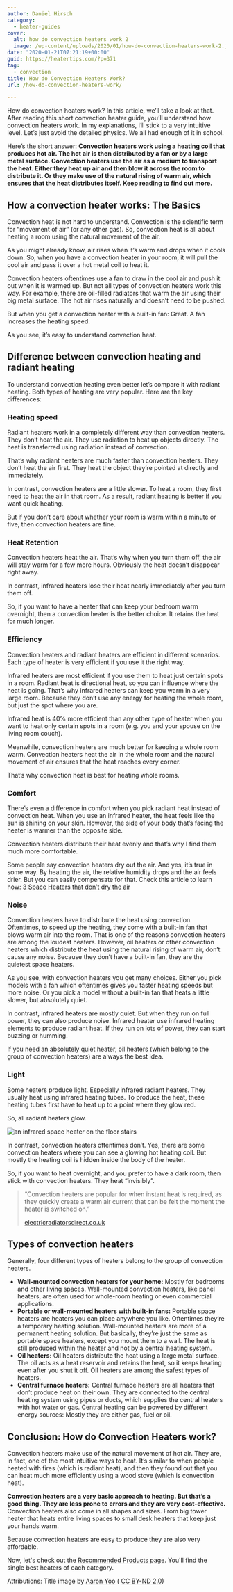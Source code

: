 ```yaml
---
author: Daniel Hirsch
category:
  - heater-guides
cover:
  alt: how do convection heaters work 2
  image: /wp-content/uploads/2020/01/how-do-convection-heaters-work-2.jpg
date: "2020-01-21T07:21:19+00:00"
guid: https://heatertips.com/?p=371
tag:
  - convection
title: How do Convection Heaters Work?
url: /how-do-convection-heaters-work/

---
```

How do convection heaters work? In this article, we’ll take a look at that. After reading this short convection heater guide, you’ll understand how convection heaters work. In my explanations, I’ll stick to a very intuitive level. Let’s just avoid the detailed physics. We all had enough of it in school.

Here’s the short answer: **Convection heaters work using a heating coil that produces hot air. The hot air is then distributed by a fan or by a large metal surface. Convection heaters use the air as a medium to transport the heat. Either they heat up air and then blow it across the room to distribute it. Or they make use of the natural rising of warm air, which ensures that the heat distributes itself. Keep reading to find out more.**

## How a convection heater works: The Basics

Convection heat is not hard to understand. Convection is the scientific term for “movement of air” (or any other gas). So, convection heat is all about heating a room using the natural movement of the air.

As you might already know, air rises when it’s warm and drops when it cools down. So, when you have a convection heater in your room, it will pull the cool air and pass it over a hot metal coil to heat it.

Convection heaters oftentimes use a fan to draw in the cool air and push it out when it is warmed up. But not all types of convection heaters work this way. For example, there are oil-filled radiators that warm the air using their big metal surface. The hot air rises naturally and doesn’t need to be pushed.

But when you get a convection heater with a built-in fan: Great. A fan increases the heating speed.

As you see, it’s easy to understand convection heat.

## Difference between convection heating and radiant heating

To understand convection heating even better let’s compare it with radiant heating. Both types of heating are very popular. Here are the key differences:

### Heating speed

Radiant heaters work in a completely different way than convection heaters. They don’t heat the air. They use radiation to heat up objects directly. The heat is transferred using radiation instead of convection.

That’s why radiant heaters are much faster than convection heaters. They don’t heat the air first. They heat the object they’re pointed at directly and immediately.

In contrast, convection heaters are a little slower. To heat a room, they first need to heat the air in that room. As a result, radiant heating is better if you want quick heating.

But if you don’t care about whether your room is warm within a minute or five, then convection heaters are fine.

### Heat Retention

Convection heaters heat the air. That’s why when you turn them off, the air will stay warm for a few more hours. Obviously the heat doesn’t disappear right away.

In contrast, infrared heaters lose their heat nearly immediately after you turn them off.

So, if you want to have a heater that can keep your bedroom warm overnight, then a convection heater is the better choice. It retains the heat for much longer.

### Efficiency

Convection heaters and radiant heaters are efficient in different scenarios. Each type of heater is very efficient if you use it the right way.

Infrared heaters are most efficient if you use them to heat just certain spots in a room. Radiant heat is directional heat, so you can influence where the heat is going. That’s why infrared heaters can keep you warm in a very large room. Because they don’t use any energy for heating the whole room, but just the spot where you are.

Infrared heat is 40% more efficient than any other type of heater when you want to heat only certain spots in a room (e.g. you and your spouse on the living room couch).

Meanwhile, convection heaters are much better for keeping a whole room warm. Convection heaters heat the air in the whole room and the natural movement of air ensures that the heat reaches every corner.

That’s why convection heat is best for heating whole rooms.

### Comfort

There’s even a difference in comfort when you pick radiant heat instead of convection heat. When you use an infrared heater, the heat feels like the sun is shining on your skin. However, the side of your body that’s facing the heater is warmer than the opposite side.

Convection heaters distribute their heat evenly and that’s why I find them much more comfortable.

Some people say convection heaters dry out the air. And yes, it’s true in some way. By heating the air, the relative humidity drops and the air feels drier. But you can easily compensate for that. Check this article to learn how: [3 Space Heaters that don’t dry the air](/space-heaters-that-dont-dry-the-air/)

### Noise

Convection heaters have to distribute the heat using convection. Oftentimes, to speed up the heating, they come with a built-in fan that blows warm air into the room. That is one of the reasons convection heaters are among the loudest heaters. However, oil heaters or other convection heaters which distribute the heat using the natural rising of warm air, don’t cause any noise. Because they don’t have a built-in fan, they are the quietest space heaters.

As you see, with convection heaters you get many choices. Either you pick models with a fan which oftentimes gives you faster heating speeds but more noise. Or you pick a model without a built-in fan that heats a little slower, but absolutely quiet.

In contrast, infrared heaters are mostly quiet. But when they run on full power, they can also produce noise. Infrared heater use infrared heating elements to produce radiant heat. If they run on lots of power, they can start buzzing or humming.

If you need an absolutely quiet heater, oil heaters (which belong to the group of convection heaters) are always the best idea.

### Light

Some heaters produce light. Especially infrared radiant heaters. They usually heat using infrared heating tubes. To produce the heat, these heating tubes first have to heat up to a point where they glow red.

So, all radiant heaters glow.

![an infrared space heater on the floor stairs](/wp-content/uploads/2020/01/space-heater-on-stairs.jpg)

In contrast, convection heaters oftentimes don’t. Yes, there are some convection heaters where you can see a glowing hot heating coil. But mostly the heating coil is hidden inside the body of the heater.

So, if you want to heat overnight, and you prefer to have a dark room, then stick with convection heaters. They heat “invisibly”.  

> “Convection heaters are popular for when instant heat is required, as they quickly create a warm air current that can be felt the moment the heater is switched on.”
>
> [electricradiatorsdirect.co.uk](https://www.electricradiatorsdirect.co.uk/news/panel-heaters-and-where-to-use-them/)

## Types of convection heaters

Generally, four different types of heaters belong to the group of convection heaters.

- **Wall-mounted convection heaters for your home:** Mostly for bedrooms and other living spaces. Wall-mounted convection heaters, like panel heaters, are often used for whole-room heating or even commercial applications.
- **Portable or wall-mounted heaters with built-in fans:** Portable space heaters are heaters you can place anywhere you like. Oftentimes they’re a temporary heating solution. Wall-mounted heaters are more of a permanent heating solution. But basically, they’re just the same as portable space heaters, except you mount them to a wall. The heat is still produced within the heater and not by a central heating system.
- **Oil heaters:** Oil heaters distribute the heat using a large metal surface. The oil acts as a heat reservoir and retains the heat, so it keeps heating even after you shut it off. Oil heaters are among the safest types of heaters.
- **Central furnace heaters:** Central furnace heaters are all heaters that don’t produce heat on their own. They are connected to the central heating system using pipes or ducts, which supplies the central heaters with hot water or gas. Central heating can be powered by different energy sources: Mostly they are either gas, fuel or oil.

## Conclusion: How do Convection Heaters work?

Convection heaters make use of the natural movement of hot air. They are, in fact, one of the most intuitive ways to heat. It’s similar to when people heated with fires (which is radiant heat), and then they found out that you can heat much more efficiently using a wood stove (which is convection heat).

**Convection heaters are a very basic approach to heating. But that’s a good thing. They are less prone to errors and they are very cost-effective.** Convection heaters also come in all shapes and sizes. From big tower heater that heats entire living spaces to small desk heaters that keep just your hands warm.

Because convection heaters are easy to produce they are also very affordable.

Now, let's check out the [Recommended Products page](/recommended-products/). You'll find the single best heaters of each category.

Attributions: Title image by [Aaron Yoo](https://flickr.com/photos/thebetterday4u/49005981977/) ( [CC BY-ND 2.0](https://creativecommons.org/licenses/by-nd/2.0/))
